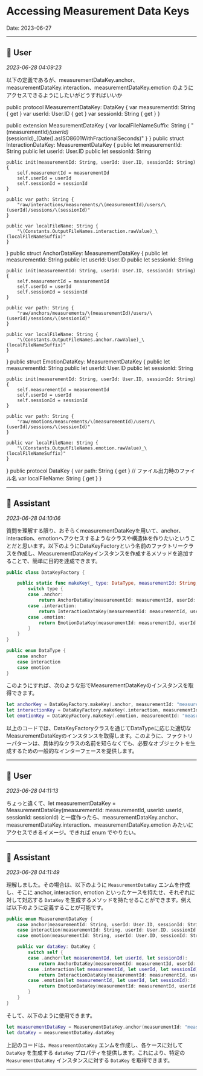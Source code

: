 # Accessing Measurement Data Keys

Date: 2023-06-27

---

## 👤 User
*2023-06-28 04:09:23*

以下の定義であるが、measurementDataKey.anchor、measurementDataKey.interaction、measurementDataKey.emotion のようにアクセスできるようにしたいがどうすればいいか

public protocol MeasurementDataKey: DataKey {
    var measurementId: String { get }
    var userId: User.ID { get }
    var sessionId: String { get }
}

public extension MeasurementDataKey {
    var localFileNameSuffix: String {
        "\(measurementId)_\(userId)_\(sessionId)_\(Date().asISO8601WithFractionalSeconds)"
    }
}
public struct InteractionDataKey: MeasurementDataKey {
    public let measurementId: String
    public let userId: User.ID
    public let sessionId: String

    public init(measurementId: String, userId: User.ID, sessionId: String) {
        self.measurementId = measurementId
        self.userId = userId
        self.sessionId = sessionId
    }

    public var path: String {
        "raw/interactions/measurements/\(measurementId)/users/\(userId)/sessions/\(sessionId)"
    }

    public var localFileName: String {
        "\(Constants.OutputFileNames.interaction.rawValue)_\(localFileNameSuffix)"
    }
}
public struct AnchorDataKey: MeasurementDataKey {
    public let measurementId: String
    public let userId: User.ID
    public let sessionId: String

    public init(measurementId: String, userId: User.ID, sessionId: String) {
        self.measurementId = measurementId
        self.userId = userId
        self.sessionId = sessionId
    }

    public var path: String {
        "raw/anchors/measurements/\(measurementId)/users/\(userId)/sessions/\(sessionId)"
    }

    public var localFileName: String {
        "\(Constants.OutputFileNames.anchor.rawValue)_\(localFileNameSuffix)"
    }
}
public struct EmotionDataKey: MeasurementDataKey {
    public let measurementId: String
    public let userId: User.ID
    public let sessionId: String

    public init(measurementId: String, userId: User.ID, sessionId: String) {
        self.measurementId = measurementId
        self.userId = userId
        self.sessionId = sessionId
    }

    public var path: String {
        "raw/emotions/measurements/\(measurementId)/users/\(userId)/sessions/\(sessionId)"
    }

    public var localFileName: String {
        "\(Constants.OutputFileNames.emotion.rawValue)_\(localFileNameSuffix)"
    }
}
public protocol DataKey {
    var path: String { get }
    // ファイル出力時のファイル名
    var localFileName: String { get }
}

---

## 🤖 Assistant
*2023-06-28 04:10:06*

質問を理解する限り、おそらくmeasurementDataKeyを用いて、anchor、interaction、emotionへアクセスするようなクラスや構造体を作りたいということだと思います。以下のようにDataKeyFactoryという名前のファクトリークラスを作成し、MeasurementDataKeyインスタンスを作成するメソッドを追加することで、簡単に目的を達成できます。

```swift
public class DataKeyFactory {

    public static func makeKey(_ type: DataType, measurementId: String, userId: User.ID, sessionId: String) -> MeasurementDataKey {
        switch type {
        case .anchor:
            return AnchorDataKey(measurementId: measurementId, userId: userId, sessionId: sessionId)
        case .interaction:
            return InteractionDataKey(measurementId: measurementId, userId: userId, sessionId: sessionId)
        case .emotion:
            return EmotionDataKey(measurementId: measurementId, userId: userId, sessionId: sessionId)
        }
    }
}

public enum DataType {
    case anchor
    case interaction
    case emotion
}
```

このようにすれば、次のような形でMeasurementDataKeyのインスタンスを取得できます。

```swift
let anchorKey = DataKeyFactory.makeKey(.anchor, measurementId: "measurementId", userId: "userId", sessionId: "sessionId")
let interactionKey = DataKeyFactory.makeKey(.interaction, measurementId: "measurementId", userId: "userId", sessionId: "sessionId")
let emotionKey = DataKeyFactory.makeKey(.emotion, measurementId: "measurementId", userId: "userId", sessionId: "sessionId")
```

以上のコードでは、DataKeyFactoryクラスを通じてDataTypeに応じた適切なMeasurementDataKeyのインスタンスを取得します。このように、ファクトリーパターンは、具体的なクラスの名前を知らなくても、必要なオブジェクトを生成するための一般的なインターフェースを提供します。

---

## 👤 User
*2023-06-28 04:11:13*

ちょっと違くて、let measurementDataKey = MeasurementDataKey(measurementId: measurementId, userId: userId, sessionId: sessionId) と一度作ったら、measurementDataKey.anchor、measurementDataKey.interaction、measurementDataKey.emotion みたいにアクセスできるイメージ。できれば enum でやりたい。

---

## 🤖 Assistant
*2023-06-28 04:11:49*

理解しました。その場合は、以下のように `MeasurementDataKey` エンムを作成し、そこに anchor, interaction, emotion といったケースを持たせ、それぞれに対して対応する `DataKey` を生成するメソッドを持たせることができます。例えば以下のように定義することが可能です。

```swift
public enum MeasurementDataKey {
    case anchor(measurementId: String, userId: User.ID, sessionId: String)
    case interaction(measurementId: String, userId: User.ID, sessionId: String)
    case emotion(measurementId: String, userId: User.ID, sessionId: String)

    public var dataKey: DataKey {
        switch self {
        case .anchor(let measurementId, let userId, let sessionId):
            return AnchorDataKey(measurementId: measurementId, userId: userId, sessionId: sessionId)
        case .interaction(let measurementId, let userId, let sessionId):
            return InteractionDataKey(measurementId: measurementId, userId: userId, sessionId: sessionId)
        case .emotion(let measurementId, let userId, let sessionId):
            return EmotionDataKey(measurementId: measurementId, userId: userId, sessionId: sessionId)
        }
    }
}
```

そして、以下のように使用できます。

```swift
let measurementDataKey = MeasurementDataKey.anchor(measurementId: "measurementId", userId: "userId", sessionId: "sessionId")
let dataKey = measurementDataKey.dataKey
```

上記のコードは、`MeasurementDataKey` エンムを作成し、各ケースに対して `DataKey` を生成する `dataKey` プロパティを提供します。これにより、特定の `MeasurementDataKey` インスタンスに対する `DataKey` を取得できます。

---
